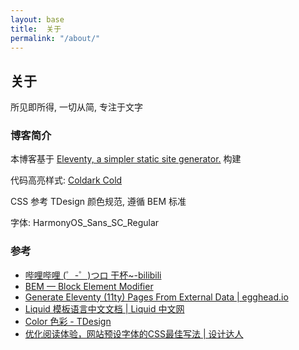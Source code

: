 ```yaml
---
layout: base
title:  关于
permalink: "/about/"
---
```


## 关于

所见即所得, 一切从简, 专注于文字

### 博客简介

本博客基于 [Eleventy, a simpler static site generator.](https://www.11ty.dev/) 构建

代码高亮样式: [Coldark Cold](https://github.com/PrismJS/prism-themes/blob/master/themes/prism-coldark-cold.css)

CSS 参考 TDesign 颜色规范, 遵循 BEM 标准

字体: HarmonyOS_Sans_SC_Regular

### 参考

- [哔哩哔哩 (゜-゜)つロ 干杯~-bilibili](https://www.bilibili.com/)
- [BEM — Block Element Modifier](http://getbem.com/)
- [Generate Eleventy (11ty) Pages From External Data | egghead.io](https://egghead.io/lessons/11ty-generate-eleventy-11ty-pages-from-external-data)
- [Liquid 模板语言中文文档 | Liquid 中文网](https://liquid.bootcss.com/)
- [Color 色彩 - TDesign](https://tdesign.tencent.com/design/color)
- [优化阅读体验，网站预设字体的CSS最佳写法 | 设计达人](https://www.shejidaren.com/the-best-css-font-in-web-design.html)
